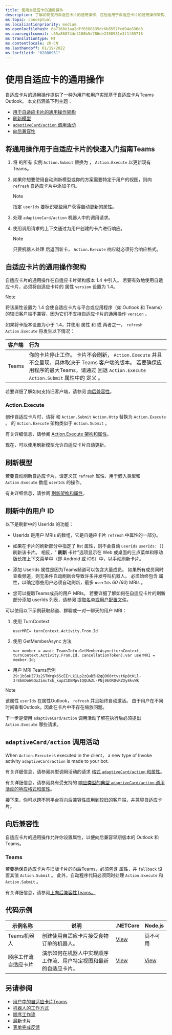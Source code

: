 ```yaml
---
title: 使用自适应卡的通用操作
description: 了解如何使用自适应卡片的通用操作，包括适用于自适应卡片的通用操作架构、刷新模型以及使用代码示例的向后兼容性。
ms.topic: conceptual
ms.localizationpriority: medium
ms.openlocfilehash: 6a7160e1aa2dff6500335dc6b8557fcd94e836d8
ms.sourcegitcommit: c65a868744e4108b5d786de2350981e3f1f05718
ms.translationtype: MT
ms.contentlocale: zh-CN
ms.lasthandoff: 01/19/2022
ms.locfileid: "62080951"
---
```

# <a name="work-with-universal-actions-for-adaptive-cards"></a>使用自适应卡的通用操作

自适应卡片的通用操作提供了一种为用户和用户实现基于自适应卡片Teams Outlook。 本文档涵盖下列主题：

* [用于自适应卡片的通用操作架构](#schema-for-universal-actions-for-adaptive-cards)
* [刷新模型](#refresh-model)
* [`adaptiveCard/action` 调用活动](#adaptivecardaction-invoke-activity)
* [向后兼容性](#backward-compatibility)

## <a name="quick-start-guide-to-use-universal-actions-for-adaptive-cards-in-teams"></a>将通用操作用于自适应卡片的快速入门指南Teams

1. 将 的所有 实例 `Action.Submit` 替换为 ， `Action.Execute` 以更新现有Teams。
2. 如果你想要使用自动刷新模型或你的方案需要特定于用户的视图，则向 `refresh` 自适应卡片中添加子句。

    >[!NOTE]
    > 指定 `userIds` 要标识哪些用户获得自动更新的属性。

3. 处理 `adaptiveCard/action` 机器人中的调用请求。
4. 使用调用请求的上下文通过为用户创建的卡片进行响应。

    > [!NOTE]
    > 只要机器人处理 后返回新卡， `Action.Execute` 响应就必须符合响应格式。

## <a name="schema-for-universal-actions-for-adaptive-cards"></a>自适应卡片的通用操作架构

自适应卡片的通用操作在自适应卡片架构版本 1.4 中引入。 若要有效地使用自适应卡片，必须将自适应卡片的 属性 `version` 设置为 1.4。

> [!NOTE]
> 将该属性设置为 1.4 会使自适应卡片与平台或应用程序（如 Outlook 和 Teams）的较旧客户端不兼容，因为它们不支持自适应卡片的通用操作 `version` 。

如果将卡版本设置为小于 1.4，并使用 属性 和 或 两者之一， `refresh` `Action.Execute` 将发生以下情况：

| 客户端 | 行为 |
| :-- | :-- |
| Teams | 你的卡片停止工作。 卡片不会刷新， `Action.Execute` 并且不会呈现，具体取决于 Teams 客户端的版本。 若要确保应用程序的最大Teams，请通过 回退 `Action.Execute` `Action.Submit` 属性中的 定义 。 |

若要详细了解如何支持旧客户端，请参阅 [向后兼容性](#backward-compatibility)。

### <a name="actionexecute"></a>Action.Execute

创作自适应卡片时，请将 和 `Action.Submit` `Action.Http` 替换为 `Action.Execute` 。 的 `Action.Execute` 架构类似于 `Action.Submit` 。

有关详细信息，请参阅 [Action.Execute 架构和属性](/adaptive-cards/authoring-cards/universal-action-model#actionexecute)。

现在，可以使用刷新模型允许自适应卡片自动更新。

## <a name="refresh-model"></a>刷新模型

若要自动刷新自适应卡片，请定义其 `refresh` 属性，用于嵌入类型和 `Action.Execute` 数组 `userIds` 的操作。

有关详细信息，请参阅 [刷新架构和属性](/adaptive-cards/authoring-cards/universal-action-model#refresh-mechanism)。

## <a name="user-ids-in-refresh"></a>刷新中的用户 ID

以下是刷新中的 UserIds 的功能：

* UserIds 是用户 MRIs 的数组，它是自适应卡片 `refresh` 中属性的一部分。

* 如果在卡片的刷新部分中指定了 list 属性，则不会自动 `userIds` `userIds: []` 刷新该卡片。 相反，" **刷新** 卡片"选项显示在 Web 或桌面的三点菜单和移动版长按上下文菜单中（即 Android 或 iOS）中，以手动刷新卡片。

* 添加 UserIds 属性是因为Teams频道可以包含大量成员。 如果所有成员同时查看频道，则无条件自动刷新会导致许多并发呼叫机器人。 必须始终包含 属性，以确定哪些用户必须自动刷新，最多 `userIds` *60 (60*) MRIs 。

* 您可以提取Teams成员的用户 MRIs。 若要详细了解如何在自适应卡片的刷新部分添加 userIds 列表，请参阅 [提取名单或用户配置文件](/microsoftteams/platform/bots/how-to/get-teams-context?tabs=dotnet#fetch-the-roster-or-user-profile)。

 可以使用以下示例获取频道、群聊或一对一聊天的用户 MRI：

 1. 使用 TurnContext  

     `userMRI= turnContext.Activity.From.Id`

 1. 使用 GetMemberAsync 方法
  
     `var member = await TeamsInfo.GetMemberAsync(turnContext, turnContext.Activity.From.Id, cancellationToken);var userMRI = member.Id;`

* 用户 MRI Teams示例`29:1bSnHZ7Js2STWrgk6ScEErLk1Lp2zQuD5H2qQ960rtvstKp8tKLl-3r8b6DoW0QxZimuTxk_kupZ1DBMpvIQQUAZL-PNj0EORDvRZXy8kvWk`

> [!NOTE]
> 该属性 `userIds` 在属性Outlook， `refresh` 并且始终自动激活。 由于用户在不同时间查看Outlook，因此在卡片中不存在缩放问题。

下一步是使用 `adaptiveCard/action` 调用活动了解在执行后必须提出 `Action.Execute` 哪些请求。

## <a name="adaptivecardaction-invoke-activity"></a>`adaptiveCard/action` 调用活动

When `Action.Execute` is executed in the client， a new type of Invoke activity `adaptiveCard/action` is made to your bot.

有关详细信息，请参阅典型调用活动的请求 [格式 `adaptiveCard/action` 和属性](/adaptive-cards/authoring-cards/universal-action-model#request-format)。

有关详细信息，请参阅具有受支持的 [响应类型的典型 `adaptiveCard/action` 调用活动的响应格式和属性](/adaptive-cards/authoring-cards/universal-action-model#response-format)。

接下来，你可以跨不同平台将向后兼容性应用到较旧的客户端，并兼容自适应卡片。

## <a name="backward-compatibility"></a>向后兼容性

自适应卡片的通用操作允许你设置属性，以便向后兼容早期版本的 Outlook 和 Teams。

### <a name="teams"></a>Teams

若要确保自适应卡片与旧版卡片的向后Teams，必须包含 属性，并 `fallback` 设置其值 `Action.Submit` 。 此外，自动程序代码必须同时处理 `Action.Execute` 和 `Action.Submit` 。

有关详细信息，请参阅[上向后兼容性Teams。](/adaptive-cards/authoring-cards/universal-action-model#teams)

## <a name="code-samples"></a>代码示例

|示例名称 | 说明 | .NETCore | Node.js |
|----------------|-----------------|--------------|--------------|
| Teams机器人 | 创建使用自适应卡片接受食物订单的机器人。 |[View](https://github.com/OfficeDev/Microsoft-Teams-Samples/tree/main/samples/bot-teams-catering/csharp)| 尚不可用 |
| 顺序工作流自适应卡片 | 演示如何在机器人中实现顺序工作流、用户特定视图和最新的自适应卡片。 | [View](https://github.com/OfficeDev/Microsoft-Teams-Samples/tree/main/samples/bot-sequential-flow-adaptive-cards/csharp) | [View](https://github.com/OfficeDev/Microsoft-Teams-Samples/tree/main/samples/bot-sequential-flow-adaptive-cards/nodejs) |

## <a name="see-also"></a>另请参阅

* [用户中的自适应卡片Teams](~/task-modules-and-cards/cards/cards-actions.md#adaptive-cards-actions)
* [机器人的工作方式](/azure/bot-service/bot-builder-basics?view=azure-bot-service-4.0&preserve-view=true)
* [顺序工作流](~/task-modules-and-cards/cards/universal-actions-for-adaptive-cards/sequential-workflows.md)
* [最新卡片](~/task-modules-and-cards/cards/universal-actions-for-adaptive-cards/up-to-date-views.md)
* [表单完成反馈](~/bots/how-to/conversations/conversation-messages.md#form-completion-feedback)